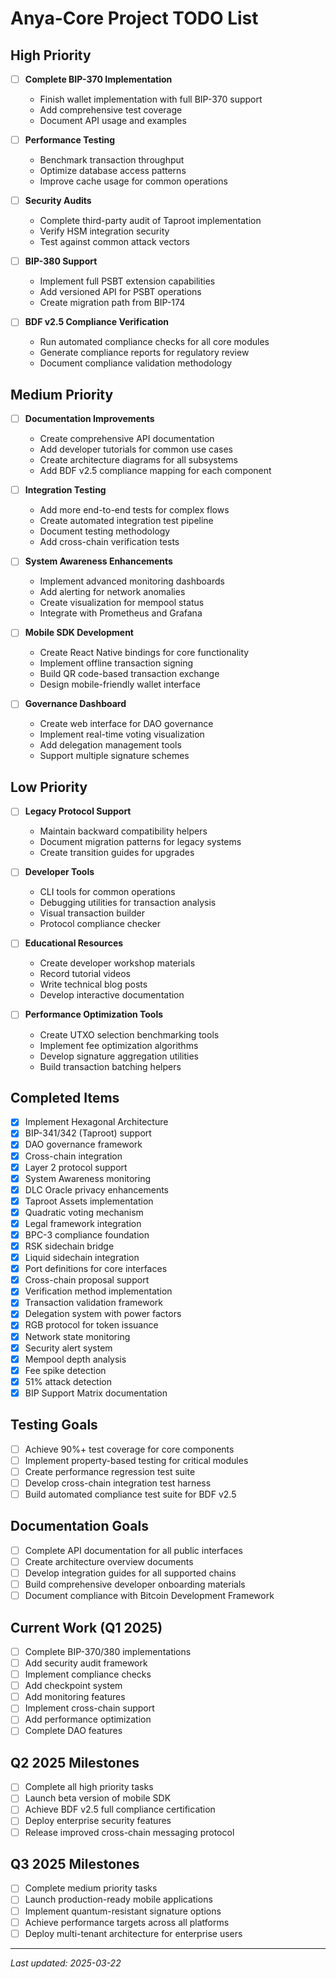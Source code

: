 # Anya-Core Project TODO List

## High Priority

- [ ] **Complete BIP-370 Implementation**
  - Finish wallet implementation with full BIP-370 support
  - Add comprehensive test coverage
  - Document API usage and examples

- [ ] **Performance Testing**
  - Benchmark transaction throughput
  - Optimize database access patterns
  - Improve cache usage for common operations

- [ ] **Security Audits**
  - Complete third-party audit of Taproot implementation
  - Verify HSM integration security
  - Test against common attack vectors

- [ ] **BIP-380 Support**
  - Implement full PSBT extension capabilities
  - Add versioned API for PSBT operations
  - Create migration path from BIP-174

- [ ] **BDF v2.5 Compliance Verification**
  - Run automated compliance checks for all core modules
  - Generate compliance reports for regulatory review
  - Document compliance validation methodology

## Medium Priority

- [ ] **Documentation Improvements**
  - Create comprehensive API documentation
  - Add developer tutorials for common use cases
  - Create architecture diagrams for all subsystems
  - Add BDF v2.5 compliance mapping for each component

- [ ] **Integration Testing**
  - Add more end-to-end tests for complex flows
  - Create automated integration test pipeline
  - Document testing methodology
  - Add cross-chain verification tests

- [ ] **System Awareness Enhancements**
  - Implement advanced monitoring dashboards
  - Add alerting for network anomalies
  - Create visualization for mempool status
  - Integrate with Prometheus and Grafana

- [ ] **Mobile SDK Development**
  - Create React Native bindings for core functionality
  - Implement offline transaction signing
  - Build QR code-based transaction exchange
  - Design mobile-friendly wallet interface

- [ ] **Governance Dashboard**
  - Create web interface for DAO governance
  - Implement real-time voting visualization
  - Add delegation management tools
  - Support multiple signature schemes

## Low Priority

- [ ] **Legacy Protocol Support**
  - Maintain backward compatibility helpers
  - Document migration patterns for legacy systems
  - Create transition guides for upgrades

- [ ] **Developer Tools**
  - CLI tools for common operations
  - Debugging utilities for transaction analysis
  - Visual transaction builder
  - Protocol compliance checker

- [ ] **Educational Resources**
  - Create developer workshop materials
  - Record tutorial videos
  - Write technical blog posts
  - Develop interactive documentation

- [ ] **Performance Optimization Tools**
  - Create UTXO selection benchmarking tools
  - Implement fee optimization algorithms
  - Develop signature aggregation utilities
  - Build transaction batching helpers

## Completed Items

- [x] Implement Hexagonal Architecture
- [x] BIP-341/342 (Taproot) support
- [x] DAO governance framework
- [x] Cross-chain integration
- [x] Layer 2 protocol support
- [x] System Awareness monitoring
- [x] DLC Oracle privacy enhancements
- [x] Taproot Assets implementation
- [x] Quadratic voting mechanism
- [x] Legal framework integration
- [x] BPC-3 compliance foundation
- [x] RSK sidechain bridge
- [x] Liquid sidechain integration
- [x] Port definitions for core interfaces
- [x] Cross-chain proposal support
- [x] Verification method implementation
- [x] Transaction validation framework
- [x] Delegation system with power factors
- [x] RGB protocol for token issuance
- [x] Network state monitoring
- [x] Security alert system
- [x] Mempool depth analysis
- [x] Fee spike detection
- [x] 51% attack detection
- [x] BIP Support Matrix documentation

## Testing Goals

- [ ] Achieve 90%+ test coverage for core components
- [ ] Implement property-based testing for critical modules
- [ ] Create performance regression test suite
- [ ] Develop cross-chain integration test harness
- [ ] Build automated compliance test suite for BDF v2.5

## Documentation Goals

- [ ] Complete API documentation for all public interfaces
- [ ] Create architecture overview documents
- [ ] Develop integration guides for all supported chains
- [ ] Build comprehensive developer onboarding materials
- [ ] Document compliance with Bitcoin Development Framework

## Current Work (Q1 2025)

- [ ] Complete BIP-370/380 implementations
- [ ] Add security audit framework
- [ ] Implement compliance checks
- [ ] Add checkpoint system
- [ ] Add monitoring features
- [ ] Implement cross-chain support
- [ ] Add performance optimization
- [ ] Complete DAO features

## Q2 2025 Milestones

- [ ] Complete all high priority tasks
- [ ] Launch beta version of mobile SDK
- [ ] Achieve BDF v2.5 full compliance certification
- [ ] Deploy enterprise security features
- [ ] Release improved cross-chain messaging protocol

## Q3 2025 Milestones

- [ ] Complete medium priority tasks
- [ ] Launch production-ready mobile applications
- [ ] Implement quantum-resistant signature options
- [ ] Achieve performance targets across all platforms
- [ ] Deploy multi-tenant architecture for enterprise users

---

*Last updated: 2025-03-22*
